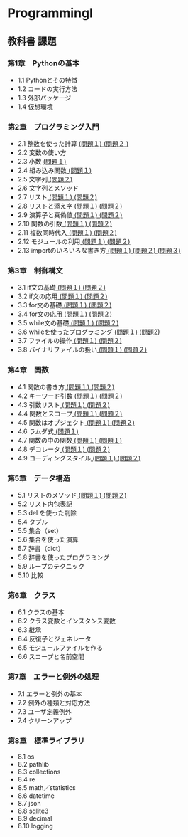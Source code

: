 # ProgrammingI
## 教科書 課題
### 第1章　Pythonの基本
- 1.1 Pythonとその特徴
- 1.2 コードの実行方法
- 1.3 外部パッケージ
- 1.4 仮想環境
### 第2章　プログラミング入門
- 2.1 整数を使った計算 [ (問題１) ](./CHAPTER02/Q2_1_1.py) [ (問題２ )](./CHAPTER02/Q2_1_2.py)
- 2.2 変数の使い方
- 2.3 小数 [ (問題１) ](./CHAPTER02/Q2_3_1.py)
- 2.4 組み込み関数[ (問題１) ](./CHAPTER02/Q2_4_1.py)
- 2.5 文字列[ (問題２) ](./CHAPTER02/Q2_5_2.py)
- 2.6 文字列とメソッド
- 2.7 リスト[ (問題１) ](./CHAPTER02/Q2_7_1.py)[ (問題２) ](./CHAPTER02/Q2_7_2.py)
- 2.8 リストと添え字[ (問題１) ](./CHAPTER02/Q2_8_1.py)[ (問題２) ](./CHAPTER02/Q2_8_2.py)
- 2.9 演算子と真偽値[ (問題１) ](./CHAPTER02/Q2_9_1.py)[ (問題２) ](./CHAPTER02/Q2_9_2.py)
- 2.10 関数の引数[ (問題１) ](./CHAPTER02/Q2_10_1.py)[ (問題２) ](./CHAPTER02/Q2_10_2.py)
- 2.11 複数同時代入[ (問題１) ](./CHAPTER02/Q2_11_1.py)[ (問題２) ](./CHAPTER02/Q2_11_2.py)
- 2.12 モジュールの利用[ (問題１) ](./CHAPTER02/Q2_12_1.py)[ (問題２) ](./CHAPTER02/Q2_12_2.py)
- 2.13 importのいろいろな書き方[ (問題１) ](./CHAPTER02/Q2_13_1.py)[ (問題２) ](./CHAPTER02/Q2_13_2.py)[ (問題３) ](./CHAPTER02/Q2_final.py)
### 第3章　制御構文
- 3.1 if文の基礎[ (問題１) ](./CHAPTER03/Q3_1_1.py)[ (問題２) ](./CHAPTER03/Q3_1_2.py)
- 3.2 if文の応用[ (問題１) ](./CHAPTER03/Q3_2_1.py)[ (問題２) ](./CHAPTER03/Q3_2_2.py)
- 3.3 for文の基礎[ (問題１) ](./CHPATER03/Q3_3_1.py)[ (問題２) ](./CHAPTER03/Q3_3_2.py)
- 3.4 for文の応用[ (問題１) ](./CHAPTER03/Q3_4_1.py)[ (問題２) ](./CHAPTER03/Q3_4_2.py)
- 3.5 while文の基礎[ (問題１) ](./CHAPTER03/Q3_5_1.py)[ (問題２) ](./CHAPTER03/Q3_5_2.py)
- 3.6 whileを使ったプログラミング[ (問題１) ](./CHAPTER03/Q3_6_1.py)[ (問題2) ](./CHATER03/Q3_6_2.py)
- 3.7 ファイルの操作[ (問題１) ](./CHAPTER03/Q3_7_1.py)[ (問題２) ](./CHAPTER03/Q3_7_2.py)
- 3.8 バイナリファイルの扱い[ (問題１) ](./CHAPTER03/Q3_8_1.py)[ (問題２) ](./CHAPTER03/Q3_8_2.py)
### 第4章　関数
- 4.1 関数の書き方[ (問題１) ](./CHAPTER04/Q4_1_1.py)[ (問題２) ](./CHAPTER04/Q4_1_2.py)
- 4.2 キーワード引数[ (問題１) ](./CHAPTER04/Q4_2_1.py)[ (問題２) ](./CHAPTER04/Q4_2_2.py)
- 4.3 引数リスト[ (問題１) ](./CHAPTER04/Q4_3_1.py)[ (問題２) ](./CHAPTER04/Q4_3_2.py)
- 4.4 関数とスコープ[ (問題１) ](./CHAPTER04/Q4_4_1.py)[ (問題２) ](./CHAPTER04/Q4_4_2.py)
- 4.5 関数はオブジェクト[ (問題１) ](./CHAPTER04/Q4_5_1.py)[ (問題２) ](./CHAPTER04/Q4_5_2.py)
- 4.6 ラムダ式[ (問題１) ](./CHAPTER04/Q4_6_1.py)
- 4.7 関数の中の関数[ (問題１) ](./CHAPTER04/Q4_7_1.py)[ (問題１) ](./CHAPTER04/Q4_7_3.py)
- 4.8 デコレータ[ (問題１) ](./CHAPTER04/Q4_8_1.py)[ (問題２) ](./CHAPTER04/Q4_8_2.py)
- 4.9 コーディングスタイル[ (問題１) ](./CHAPTER04/Q4_9_1.py)[ (問題２) ](./CHAPTER04/Q4_9_2.py)
### 第5章　データ構造
- 5.1 リストのメソッド[ (問題１) ](./CHAPTER05/Q5_1_1.py)[ (問題２) ](./CHAPTER05/Q5_1_2.py)
- 5.2 リスト内包表記
- 5.3 del を使った削除
- 5.4 タプル
- 5.5 集合（set）
- 5.6 集合を使った演算
- 5.7 辞書（dict）
- 5.8 辞書を使ったプログラミング
- 5.9 ループのテクニック
- 5.10 比較
### 第6章　クラス
- 6.1 クラスの基本
- 6.2 クラス変数とインスタンス変数
- 6.3 継承
- 6.4 反復子とジェネレータ
- 6.5 モジュールファイルを作る
- 6.6 スコープと名前空間
### 第7章　エラーと例外の処理
- 7.1 エラーと例外の基本
- 7.2 例外の種類と対応方法
- 7.3 ユーザ定義例外
- 7.4 クリーンアップ
### 第8章　標準ライブラリ
- 8.1 os
- 8.2 pathlib
- 8.3 collections
- 8.4 re
- 8.5 math／statistics
- 8.6 datetime
- 8.7 json
- 8.8 sqlite3
- 8.9 decimal
- 8.10 logging
